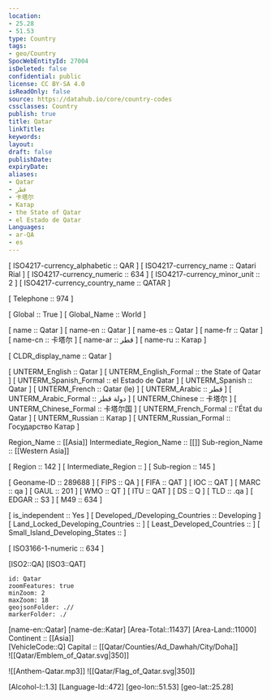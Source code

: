 ```yaml
---
location:
- 25.28
- 51.53
type: Country
tags:
- geo/Country
SpocWebEntityId: 27004
isDeleted: false
confidential: public
license: CC BY-SA 4.0
isReadOnly: false
source: https://datahub.io/core/country-codes
cssclasses: Country
publish: true
title: Qatar
linkTitle: 
keywords: 
layout: 
draft: false
publishDate: 
expiryDate: 
aliases:
- Qatar
- قطر
- 卡塔尔
- Катар
- the State of Qatar
- el Estado de Qatar
Languages:
- ar-QA
- es
---
```



[	ISO4217-currency_alphabetic	 :: QAR ] 
[	ISO4217-currency_name	 :: Qatari Rial ] 
[	ISO4217-currency_numeric	 :: 634 ] 
[	ISO4217-currency_minor_unit	 :: 2 ] 
[	ISO4217-currency_country_name	 :: QATAR ] 

[	Telephone	 :: 974 ] 

[	Global	 :: True ] 
[	Global_Name	 :: World ] 

[	name	 :: Qatar ] 
[	name-en	 :: Qatar ] 
[	name-es	 :: Qatar ] 
[	name-fr	 :: Qatar ] 
[	name-cn	 :: 卡塔尔 ] 
[	name-ar	 :: قطر ] 
[	name-ru	 :: Катар ] 

[	CLDR_display_name	 :: Qatar ] 

[	UNTERM_English	 :: Qatar ] 
[	UNTERM_English_Formal	 :: the State of Qatar ] 
[	UNTERM_Spanish_Formal	 :: el Estado de Qatar ] 
[	UNTERM_Spanish	 :: Qatar ] 
[	UNTERM_French	 :: Qatar (le) ] 
[	UNTERM_Arabic	 :: قطر ] 
[	UNTERM_Arabic_Formal	 :: دولة قطر ] 
[	UNTERM_Chinese	 :: 卡塔尔 ] 
[	UNTERM_Chinese_Formal	 :: 卡塔尔国 ] 
[	UNTERM_French_Formal	 :: l'État du Qatar ] 
[	UNTERM_Russian	 :: Катар ] 
[	UNTERM_Russian_Formal	 :: Государство Катар ] 

Region_Name ::  [[Asia]] 
Intermediate_Region_Name ::  [[]] 
Sub-region_Name ::  [[Western Asia]] 

[	Region	 :: 142 ] 
[	Intermediate_Region	 ::  ] 
[	Sub-region	 :: 145 ] 

[	Geoname-ID	 :: 289688 ] 
[	FIPS	 :: QA ] 
[	FIFA	 :: QAT ] 
[	IOC	 :: QAT ] 
[	MARC	 :: qa ] 
[	GAUL	 :: 201 ] 
[	WMO	 :: QT ] 
[	ITU	 :: QAT ] 
[	DS	 :: Q ] 
[	TLD	 :: .qa ] 
[	EDGAR	 :: S3 ] 
[	M49	 :: 634 ] 

[	is_independent	 :: Yes ] 
[	Developed_/Developing_Countries	 :: Developing ] 
[	Land_Locked_Developing_Countries	 ::  ] 
[	Least_Developed_Countries	 ::  ] 
[	Small_Island_Developing_States	 ::  ] 

[	ISO3166-1-numeric	 :: 634 ] 



[ISO2::QA] 
[ISO3::QAT] 
```leaflet
id: Qatar
zoomFeatures: true 
minZoom: 2 
maxZoom: 18
geojsonFolder: .// 
markerFolder: ./
```

[name-en::Qatar] 
[name-de::Katar] 
[Area-Total::11437] 
[Area-Land::11000] 
Continent :: [[Asia]]  
[VehicleCode::Q] 
Capital :: [[Qatar/Counties/Ad_Dawhah/City/Doha]]  
![[Qatar/Emblem_of_Qatar.svg|350]]  

![[Anthem-Qatar.mp3]] 
![[Qatar/Flag_of_Qatar.svg|350]]  

[Alcohol-l::1.3] 
[Language-Id::472] 
[geo-lon::51.53] 
[geo-lat::25.28] 




